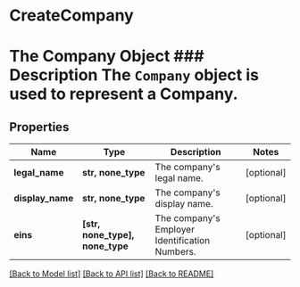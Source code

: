# CreateCompany

# The Company Object ### Description The `Company` object is used to represent a Company.
## Properties
Name | Type | Description | Notes
------------ | ------------- | ------------- | -------------
**legal_name** | **str, none_type** | The company&#39;s legal name. | [optional] 
**display_name** | **str, none_type** | The company&#39;s display name. | [optional] 
**eins** | **[str, none_type], none_type** | The company&#39;s Employer Identification Numbers. | [optional] 

[[Back to Model list]](../README.md#documentation-for-models) [[Back to API list]](../README.md#documentation-for-api-endpoints) [[Back to README]](../README.md)


